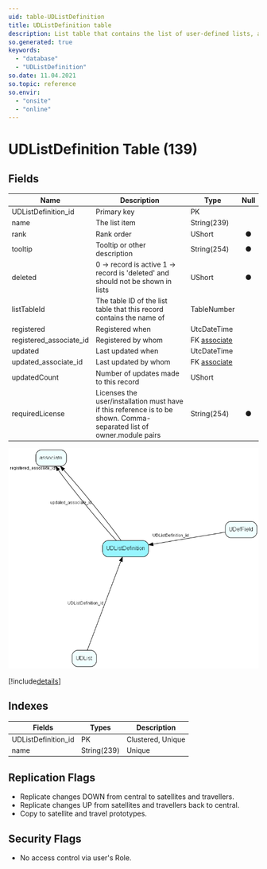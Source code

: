 ```yaml
---
uid: table-UDListDefinition
title: UDListDefinition table
description: List table that contains the list of user-defined lists, as well as system-defined lists. The list items are stored in the UDList table. 
so.generated: true
keywords:
  - "database"
  - "UDListDefinition"
so.date: 11.04.2021
so.topic: reference
so.envir:
  - "onsite"
  - "online"
---
```


# UDListDefinition Table (139)

## Fields

| Name | Description | Type | Null |
|------|-------------|------|:----:|
|UDListDefinition\_id|Primary key|PK| |
|name|The list item|String(239)| |
|rank|Rank order|UShort|&#x25CF;|
|tooltip|Tooltip or other description|String(254)|&#x25CF;|
|deleted|0 -&gt; record is active 1 -&gt; record is &apos;deleted&apos; and should not be shown in lists|UShort|&#x25CF;|
|listTableId|The table ID of the list table that this record contains the name of|TableNumber| |
|registered|Registered when|UtcDateTime| |
|registered\_associate\_id|Registered by whom|FK [associate](associate.md)| |
|updated|Last updated when|UtcDateTime| |
|updated\_associate\_id|Last updated by whom|FK [associate](associate.md)| |
|updatedCount|Number of updates made to this record|UShort| |
|requiredLicense|Licenses the user/installation must have if this reference is to be shown. Comma-separated list of owner.module pairs|String(254)|&#x25CF;|


![UDListDefinition table relationship diagram](./media/UDListDefinition.png)

[!include[details](./includes/udlistdefinition.md)]

## Indexes

| Fields | Types | Description |
|--------|-------|-------------|
|UDListDefinition\_id |PK |Clustered, Unique |
|name |String(239) |Unique |

## Replication Flags

* Replicate changes DOWN from central to satellites and travellers.
* Replicate changes UP from satellites and travellers back to central.
* Copy to satellite and travel prototypes.

## Security Flags

* No access control via user's Role.

